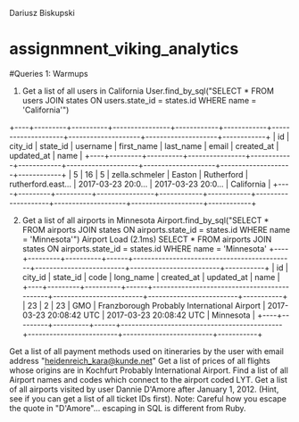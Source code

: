 Dariusz Biskupski
# assignmnent_viking_analytics

#Queries 1: Warmups

1. Get a list of all users in California
User.find_by_sql("SELECT * FROM users JOIN states ON users.state_id = states.id WHERE name = 'California'")

+----+---------+----------+----------------+------------+------------+--------------------+--------------------+--------------------+------------+
| id | city_id | state_id | username       | first_name | last_name  | email              | created_at         | updated_at         | name       |
+----+---------+----------+----------------+------------+------------+--------------------+--------------------+--------------------+------------+
| 5  | 16      | 5        | zella.schmeler | Easton     | Rutherford | rutherford.east... | 2017-03-23 20:0... | 2017-03-23 20:0... | California |
+----+---------+----------+----------------+------------+------------+--------------------+--------------------+--------------------+------------+


2. Get a list of all airports in Minnesota
Airport.find_by_sql("SELECT * FROM airports JOIN states ON airports.state_id = states.id WHERE name = 'Minnesota'")
  Airport Load (2.1ms)  SELECT * FROM airports JOIN states ON airports.state_id = states.id WHERE name = 'Minnesota'
+----+---------+----------+------+---------------------------------------------+-------------------------+-------------------------+-----------+
| id | city_id | state_id | code | long_name                                   | created_at              | updated_at              | name      |
+----+---------+----------+------+---------------------------------------------+-------------------------+-------------------------+-----------+
| 23 | 2       | 23       | GMO  | Franzborough Probably International Airport | 2017-03-23 20:08:42 UTC | 2017-03-23 20:08:42 UTC | Minnesota |
+----+---------+----------+------+---------------------------------------------+-------------------------+-------------------------+-----------+



Get a list of all payment methods used on itineraries by the user with email address "heidenreich_kara@kunde.net"
Get a list of prices of all flights whose origins are in Kochfurt Probably International Airport.
Find a list of all Airport names and codes which connect to the airport coded LYT.
Get a list of all airports visited by user Dannie D'Amore after January 1, 2012. (Hint, see if you can get a list of all ticket IDs first). Note: Careful how you escape the quote in "D'Amore"... escaping in SQL is different from Ruby.
